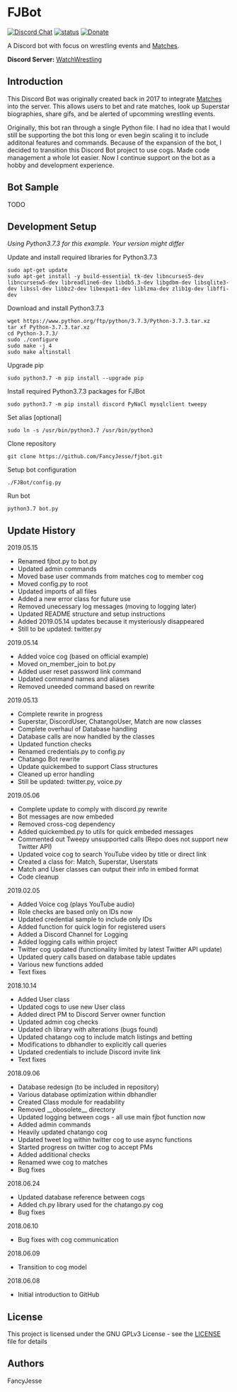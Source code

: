 # FJBot

[![Discord Chat](https://discordapp.com/api/guilds/361689774723170304/embed.png)](https://discord.gg/Q9mX5hQ/)
[![status](https://img.shields.io/badge/Project%20Status-work--in--progress-green.svg)](#)
[![Donate](https://img.shields.io/badge/Donate-PayPal-green.svg)](https://www.paypal.com/cgi-bin/webscr?cmd=_donations&business=jesus_andrade45%40yahoo%2ecom&lc=US&item_name=GitHub%20Projects&currency_code=USD&bn=PP%2dDonationsBF%3abtn_donateCC_LG%2egif%3aNonHosted)

A Discord bot with focus on wrestling events and  [Matches](https://fancyjesse.com/projects/matches).

**Discord Server:** [WatchWrestling](https://discord.gg/Q9mX5hQ)


## Introduction

This Discord Bot was originally created back in 2017 to integrate [Matches](https://fancyjesse.com/projects/matches) into the server. This allows users to bet and rate matches, look up Superstar biographies, share gifs, and be alerted of upcomming wrestling events. 

Originally, this bot ran through a single Python file. I had no idea that I would still be supporting the bot this long or even begin scaling it to include additonal features and commands. Because of the expansion of the bot, I decided to transition this Discord Bot project to use cogs. Made code management a whole lot easier.
Now I continue support on the bot as a hobby and development experience.


## Bot Sample

TODO


## Development Setup

*Using Python3.7.3 for this example. Your version might differ*

Update and install required libraries for Python3.7.3
```
sudo apt-get update
sudo apt-get install -y build-essential tk-dev libncurses5-dev libncursesw5-dev libreadline6-dev libdb5.3-dev libgdbm-dev libsqlite3-dev libssl-dev libbz2-dev libexpat1-dev liblzma-dev zlib1g-dev libffi-dev
```

Download and install Python3.7.3
```
wget https://www.python.org/ftp/python/3.7.3/Python-3.7.3.tar.xz
tar xf Python-3.7.3.tar.xz
cd Python-3.7.3/
sudo ./configure
sudo make -j 4
sudo make altinstall
```

Upgrade pip
```
sudo python3.7 -m pip install --upgrade pip
```

Install required Python3.7.3 packages for FJBot
```
sudo python3.7 -m pip install discord PyNaCl mysqlclient tweepy
```

Set alias [optional]
```
sudo ln -s /usr/bin/python3.7 /usr/bin/python3
```

Clone repository
```
git clone https://github.com/FancyJesse/fjbot.git
```

Setup bot configuration
```
./FJBot/config.py
```

Run bot
```
python3.7 bot.py
```


## Update History

2019.05.15
* Renamed fjbot.py to bot.py
* Updated admin commands
* Moved base user commands from matches cog to member cog
* Moved config.py to root
* Updated imports of all files
* Added a new error class for future use
* Removed unecessary log messages (moving to logging later)
* Updated README structure and setup instructions
* Added 2019.05.14 updates because it mysteriously disappeared
* Still to be updated: twitter.py 

2019.05.14
* Added voice cog (based on official example)
* Moved on_member_join to bot.py
* Added user reset password link command
* Updated command names and aliases 
* Removed uneeded command based on rewrite

2019.05.13
* Complete rewrite in progress
* Superstar, DiscordUser, ChatangoUser, Match are now classes
* Complete overhaul of Database handling
* Database calls are now handled by the classes
* Updated function checks
* Renamed credentials.py to config.py
* Chatango Bot rewrite
* Update quickembed to support Class structures
* Cleaned up error handling
* Still be updated: twitter.py, voice.py

2019.05.06
* Complete update to comply with discord.py rewrite
* Bot messages are now embeded
* Removed cross-cog dependency
* Added quickembed.py to utils for quick embeded messages
* Commented out Tweepy unsupported calls (Repo does not support new Twitter API)
* Updated voice cog to search YouTube video by title or direct link
* Created a class for: Match, Superstar, Userstats
* Match and User classes can output their info in embed format
* Code cleanup

2019.02.05
* Added Voice cog (plays YouTube audio)
* Role checks are based only on IDs now
* Updated credential sample to include only IDs
* Added function for quick login for registered users
* Added a Discord Channel for Logging
* Added logging calls within project
* Twitter cog updated (functionality limited by latest Twitter API update)
* Updated query calls based on database table updates
* Various new functions added
* Text fixes

2018.10.14
* Added User class
* Updated cogs to use new User class
* Added direct PM to Discord Server owner function
* Updated admin cog checks
* Updated ch library with alterations (bugs found)
* Updated chatango cog to include match listings and betting
* Modifications to dbhandler to explicitly call queries
* Updated credentials to include Discord invite link
* Text fixes

2018.09.06
* Database redesign (to be included in repository)
* Various database optimization within dbhandler
* Created Class module for readability
* Removed \_\_obosolete__ directory
* Updated logging between cogs - all use main fjbot function now
* Added admin commands
* Heavily updated chatango cog
* Updated tweet log within twitter cog to use async functions
* Started progress on twitter cog to accept PMs
* Added additional checks
* Renamed wwe cog to matches
* Bug fixes

2018.06.24
* Updated database reference between cogs
* Added ch.py library used for the chatango.py cog
* Bug fixes

2018.06.10
* Bug fixes with cog communication

2018.06.09
* Transition to cog model

2018.06.08
* Initial introduction to GitHub


## License

This project is licensed under the GNU GPLv3 License - see the [LICENSE](LICENSE) file for details


## Authors

FancyJesse
